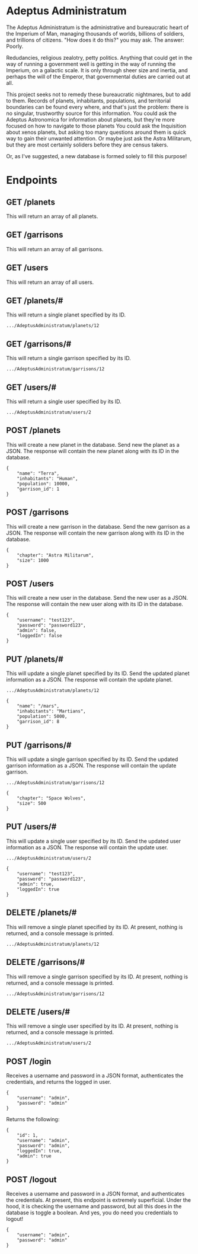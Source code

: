 # Adeptus Administratum
The Adeptus Administratum is the administrative and bureaucratic heart of the Imperium of Man, managing thousands of worlds, billions of soldiers, and trillions of citizens. "How does it do this?" you may ask. The answer: Poorly.

Redudancies, religious zealotry, petty politics. Anything that could get in the way of running a government well is getting in the way of running the Imperium, on a galactic scale. It is only through sheer size and inertia, and perhaps the will of the Emperor, that governmental duties are carried out at all.

This project seeks not to remedy these bureaucratic nightmares, but to add to them. Records of planets, inhabitants, populations, and territorial boundaries can be found every where, and that's just the problem: there is no singular, trustworthy source for this information. You could ask the Adeptus Astronomica for information about planets, but they're more focused on how to navigate to those planets You could ask the Inquisition about xenos planets, but asking too many questions around them is quick way to gain their unwanted attention. Or maybe just ask the Astra Militarum, but they are most certainly soliders before they are census takers.

Or, as I've suggested, a new database is formed solely to fill this purpose!

# Endpoints

## GET /planets
This will return an array of all planets.

## GET /garrisons
This will return an array of all garrisons.

## GET /users
This will return an array of all users.

## GET /planets/#
This will return a single planet specified by its ID.
```
.../AdeptusAdministratum/planets/12
```

## GET /garrisons/#
This will return a single garrison specified by its ID.
```
.../AdeptusAdministratum/garrisons/12
```

## GET /users/#
This will return a single user specified by its ID.
```
.../AdeptusAdministratum/users/2
```

## POST /planets
This will create a new planet in the database. Send new the planet as a JSON. The response will contain the new planet along with its ID in the database.
```
{
    "name": "Terra",
    "inhabitants": "Human",
    "population": 10000,
    "garrison_id": 1
}
```

## POST /garrisons
This will create a new garrison in the database. Send the new garrison as a JSON. The response will contain the new garrison along with its ID in the database.
```
{
    "chapter": "Astra Militarum",
    "size": 1000
}
```

## POST /users
This will create a new user in the database. Send the new user as a JSON. The response will contain the new user along with its ID in the database.
```
{
    "username": "test123",
    "password": "password123",
    "admin": false,
    "loggedIn": false
}
```

## PUT /planets/#
This will update a single planet specified by its ID. Send the updated planet information as a JSON. The response will contain the update planet.
```
.../AdeptusAdministratum/planets/12
```
```
{
    "name": "/mars",
    "inhabitants": "Martians",
    "population": 5000,
    "garrison_id": 8
}
```

## PUT /garrisons/#
This will update a single garrison specified by its ID. Send the updated garrison information as a JSON. The response will contain the update garrison.
```
.../AdeptusAdministratum/garrisons/12
```
```
{
    "chapter": "Space Wolves",
    "size": 500
}
```

## PUT /users/#
This will update a single user specified by its ID. Send the updated user information as a JSON. The response will contain the update user.
```
.../AdeptusAdministratum/users/2
```
```
{
    "username": "test123",
    "password": "password123",
    "admin": true,
    "loggedIn": true
}
```

## DELETE /planets/#
This will remove a single planet specified by its ID. At present, nothing is returned, and a console message is printed.
```
.../AdeptusAdministratum/planets/12
```

## DELETE /garrisons/#
This will remove a single garrison specified by its ID. At present, nothing is returned, and a console message is printed.
```
.../AdeptusAdministratum/garrisons/12
```

## DELETE /users/#
This will remove a single user specified by its ID. At present, nothing is returned, and a console message is printed.
```
.../AdeptusAdministratum/users/2
```

## POST /login
Receives a username and password in a JSON format, authenticates the credentials, and returns the logged in user.
```
{
    "username": "admin",
    "password": "admin"
}
```

Returns the following:
```
{
    "id": 1,
    "username": "admin",
    "password": "admin",
    "loggedIn": true,
    "admin": true
}
```

## POST /logout
Receives a username and password in a JSON format, and authenticates the credentials. At present, this endpoint is extremely superficial. Under the hood, it is checking the username and password, but all this does in the database is toggle a boolean. And yes, you do need you credentials to logout!
```
{
    "username": "admin",
    "password": "admin"
}
```
